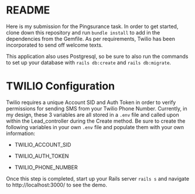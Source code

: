 # README

Here is my submission for the Pingsurance task.  In order to get started, clone down this repository and run ```bundle install``` to add in the dependencies from the Gemfile.  As per requirements, Twilio has been incorporated to send off welcome texts.

This application also uses Postgresql, so be sure to also run the commands to set up your database with ```rails db:create``` and ```rails db:migrate```.


# TWILIO Configuration

Twilio requires a unique Account SID and Auth Token in order to verify permissions for sending SMS from your Twilio Phone Number.  Currently, in my design, these 3 variables are all stored in a ```.env``` file and called upon within the Lead_controller during the Create method.  Be sure to create the following variables in your own ```.env``` file and populate them with your own information:

* TWILIO_ACCOUNT_SID

* TWILIO_AUTH_TOKEN

* TWILIO_PHONE_NUMBER

Once this step is completed, start up your Rails server ```rails s``` and navigate to http://localhost:3000/ to see the demo.
